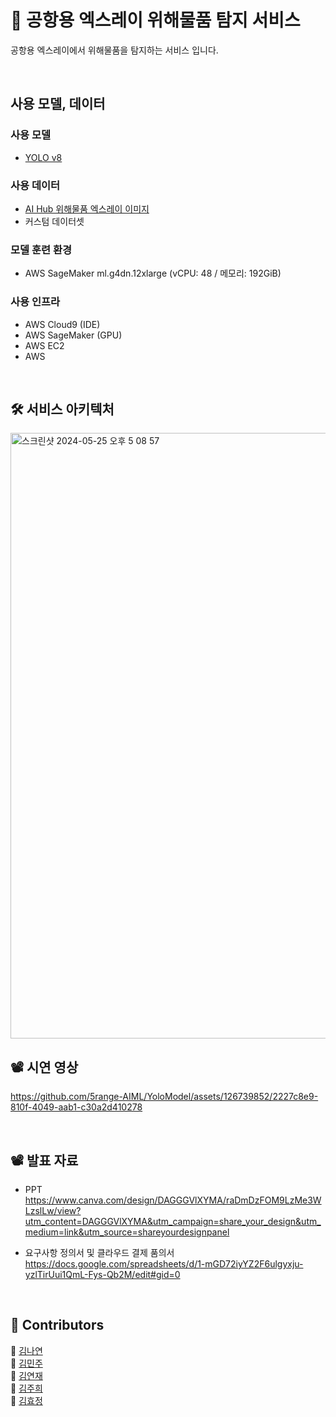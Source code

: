 # 🍊 공항용 엑스레이 위해물품 탐지 서비스

공항용 엑스레이에서 위해물품을 탐지하는 서비스 입니다.

<br/>

## 사용 모델, 데이터

### 사용 모델
* [YOLO v8](https://github.com/ultralytics/ultralytics)

### 사용 데이터
* [AI Hub 위해물품 엑스레이 이미지](https://aihub.or.kr/aihubdata/data/view.do?currMenu=115&topMenu=100&aihubDataSe=data&dataSetSn=233)
* 커스텀 데이터셋

### 모델 훈련 환경
* AWS SageMaker ml.g4dn.12xlarge (vCPU: 48 / 메모리: 192GiB)

### 사용 인프라
* AWS Cloud9 (IDE)
* AWS SageMaker (GPU)
* AWS EC2
* AWS 

<br/>

## 🛠  서비스 아키텍처

<img width="969" alt="스크린샷 2024-05-25 오후 5 08 57" src="https://github.com/5range-AIML/YoloModel/assets/126739852/0e281d69-b50a-432c-82fd-1d08ec61a36f">

 <br/>
 
## 📽  시연 영상

https://github.com/5range-AIML/YoloModel/assets/126739852/2227c8e9-810f-4049-aab1-c30a2d410278

 <br/>
 
## 📽  발표 자료 
* PPT
https://www.canva.com/design/DAGGGVlXYMA/raDmDzFOM9LzMe3WLzslLw/view?utm_content=DAGGGVlXYMA&utm_campaign=share_your_design&utm_medium=link&utm_source=shareyourdesignpanel

* 요구사항 정의서 및 클라우드 결제 품의서
https://docs.google.com/spreadsheets/d/1-mGD72iyYZ2F6ulgyxju-yzlTirUui1QmL-Fys-Qb2M/edit#gid=0




 <br/>

## 👥  Contributors
🍊 [김나연](https://github.com/Yeonnies) </br>
🍊 [김민주](https://github.com/frohsch) </br>
🍊 [김연재](https://github.com/yeonjaeae) </br>
🍊 [김주희](https://github.com/hop4ee) </br>
🍊 [김효정](https://github.com/rb37lu71) </br>

